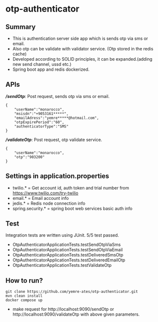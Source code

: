 # otp-authenticator

## Summary
- This is authentication server side app which is sends otp via sms or email. 
- Also otp can be validate with validator service. (Otp stored in the redis cache)
- Developed according to SOLID principles, it can be expanded.(adding new send channel, ussd etc.)
- Spring boot app and redis dockerized.

## APIs
***/sendOtp***: Post request, sends otp via sms or email.

```
{
    "userName":"monarocco",    
    "msisdn":"+9053161*****",    
    "emailAdress":"yemre*****@hotmail.com",    
    "otpExpirePeriod":"60",    
    "authenticatorType":"SMS"
}
```

***/validateOtp***: Post request, otp validate service.

```
{  
    "userName":"monarocco",
    "otp":"903200"
}
```

## Settings in application.properties
- twilio.* = Get account id, auth token and trial number from https://www.twilio.com/try-twilio
- email.* = Email account info
- jedis.* = Redis node connection info
- spring.security.* = spring boot web services basic auth info
  
## Test 
Integration tests are written using JUnit. 
5/5 test passed.

- OtpAuthenticatorApplicationTests.testSendOtpViaSms
- OtpAuthenticatorApplicationTests.testSendOtpViaEmail
- OtpAuthenticatorApplicationTests.testDeliveredSmsOtp  
- OtpAuthenticatorApplicationTests.testDeliveredEmailOtp  
- OtpAuthenticatorApplicationTests.testValidateOtp  

## How to run?
```
git clone https://github.com/yemre-ates/otp-authenticator.git
mvn clean install
docker compose up

```
- make request for http://localhost:9090/sendOtp or http://localhost:9090/validateOtp with above given parameters.
